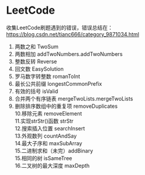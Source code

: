 # LeetCode  
收集LeetCode刷题遇到的错误，错误总结在：https://blog.csdn.net/tianc666/category_9871034.html  
1. 两数之和  TwoSum  
2. 两数相加  addTwoNumbers.addTwoNumbers  
3. 整数反转  Reverse  
4. 回文数    EasySolution  
5. 罗马数字转整数    romanToInt  
6. 最长公共前缀      longestCommonPrefix  
7. 有效的括号        isValid  
8. 合并两个有序链表  mergeTwoLists.mergeTwoLists  
9. 删除排序数组中的重复项    removeDuplicates  
10.移除元素  removeElement  
11.实现strStr()函数  strStr  
12.搜索插入位置      searchInsert  
13.外观数列          countAndSay  
14.最大子序和        maxSubArray  
15.二进制求和（未完）addBinary  
15.相同的树          isSameTree  
16.二叉树的最大深度  maxDepth
